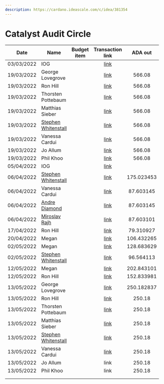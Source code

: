 ```yaml
---
description: https://cardano.ideascale.com/c/idea/381354
---
```


# Catalyst Audit Circle

<table><thead><tr><th>Date</th><th>Name</th><th data-type="select">Budget item</th><th align="center">Transaction link</th><th align="center">ADA out</th><th align="center">ADA in</th><th align="center">Balance</th></tr></thead><tbody><tr><td>03/03/2022</td><td>IOG</td><td></td><td align="center"><a href="https://raw.githubusercontent.com/treasuryguild/Community-Governance-Oversight/main/Transactions/Fund7/Catalyst-Audit-Circle/Incoming-IOG/1647101544697-IOG.json">link</a></td><td align="center"></td><td align="center">4601.445652</td><td align="center">4600.270295</td></tr><tr><td>19/03/2022</td><td>George Lovegrove</td><td></td><td align="center"><a href="https://raw.githubusercontent.com/treasuryguild/Community-Governance-Oversight/main/Transactions/Fund7/Catalyst-Audit-Circle/Meetings/1647695503497-George-Lovegrove.json">link</a></td><td align="center">566.08</td><td align="center"></td><td align="center">4033.188734</td></tr><tr><td>19/03/2022</td><td>Ron Hill</td><td></td><td align="center"><a href="https://raw.githubusercontent.com/treasuryguild/Community-Governance-Oversight/main/Transactions/Fund7/Catalyst-Audit-Circle/Meetings/1647695804901-Ron-Hill.json">link</a></td><td align="center">566.08</td><td align="center"></td><td align="center">3467.107525</td></tr><tr><td>19/03/2022</td><td>Thorsten Pottebaum</td><td></td><td align="center"><a href="https://raw.githubusercontent.com/treasuryguild/Community-Governance-Oversight/main/Transactions/Fund7/Catalyst-Audit-Circle/Meetings/1647696287952-Thorsten-Pottebaum.json">link</a></td><td align="center">566.08</td><td align="center"></td><td align="center">2901.026008</td></tr><tr><td>19/03/2022</td><td>Matthias Sieber</td><td></td><td align="center"><a href="https://raw.githubusercontent.com/treasuryguild/Community-Governance-Oversight/main/Transactions/Fund7/Catalyst-Audit-Circle/Meetings/1647696071315-Matthias-Sieber.json">link</a></td><td align="center">566.08</td><td align="center"></td><td align="center">2334.944359</td></tr><tr><td>19/03/2022</td><td><a href="https://github.com/miroslavrajh/Catalyst-members/blob/main/profiles/W/Stephen-Whitenstall.md">Stephen Whitenstall</a></td><td></td><td align="center"><a href="https://raw.githubusercontent.com/treasuryguild/Community-Governance-Oversight/main/Transactions/Fund7/Catalyst-Audit-Circle/Meetings/1647696466114-Stephen-Whitenstall.json">link</a></td><td align="center">566.08</td><td align="center"></td><td align="center">1768.862666</td></tr><tr><td>19/03/2022</td><td>Vanessa Cardui</td><td></td><td align="center"><a href="https://raw.githubusercontent.com/treasuryguild/Community-Governance-Oversight/main/Transactions/Fund7/Catalyst-Audit-Circle/Meetings/1647696643012-Vanessa-Cardui.json">link</a></td><td align="center">566.08</td><td align="center"></td><td align="center">1202.781193</td></tr><tr><td>19/03/2022</td><td>Jo Allum</td><td></td><td align="center"><a href="https://raw.githubusercontent.com/treasuryguild/Community-Governance-Oversight/main/Transactions/Fund7/Catalyst-Audit-Circle/Meetings/1647697140559-Jo-Allum.json">link</a></td><td align="center">566.08</td><td align="center"></td><td align="center">636.699984</td></tr><tr><td>19/03/2022</td><td>Phil Khoo</td><td></td><td align="center"><a href="https://raw.githubusercontent.com/treasuryguild/Community-Governance-Oversight/main/Transactions/Fund7/Catalyst-Audit-Circle/Meetings/1647697322653-Phil-Khoo.json">link</a></td><td align="center">566.08</td><td align="center"></td><td align="center">70.618731</td></tr><tr><td>05/04/2022</td><td>IOG</td><td></td><td align="center"><a href="https://raw.githubusercontent.com/treasuryguild/Community-Governance-Oversight/main/Transactions/Fund7/Catalyst-Audit-Circle/Incoming-IOG/1649176611371-IOG.json">link</a></td><td align="center"></td><td align="center">3527.777778</td><td align="center">3599.396509</td></tr><tr><td>06/04/2022</td><td><a href="https://github.com/miroslavrajh/Catalyst-members/blob/main/profiles/W/Stephen-Whitenstall.md">Stephen Whitenstall</a></td><td></td><td align="center"><a href="https://raw.githubusercontent.com/treasuryguild/Community-Governance-Oversight/main/Transactions/Fund7/Catalyst-Audit-Circle/Proposal/1649214955085-Stephen-Whitenstall.json">link</a></td><td align="center">175.023453</td><td align="center"></td><td align="center">3424.373056</td></tr><tr><td>06/04/2022</td><td>Vanessa Cardui</td><td></td><td align="center"><a href="https://raw.githubusercontent.com/treasuryguild/Community-Governance-Oversight/main/Transactions/Fund7/Catalyst-Audit-Circle/Proposal/1649215394040-Vanessa-Cardui.json">link</a></td><td align="center">87.603145</td><td align="center"></td><td align="center">3336.769911</td></tr><tr><td>06/04/2022</td><td><a href="https://github.com/miroslavrajh/Catalyst-members/blob/main/profiles/D/Andre-Diamond.md">Andre Diamond</a></td><td></td><td align="center"><a href="https://raw.githubusercontent.com/treasuryguild/Community-Governance-Oversight/main/Transactions/Fund7/Catalyst-Audit-Circle/Proposal/1649215867719-Andr%C3%A9-Diamond.json">link</a></td><td align="center">87.603145</td><td align="center"></td><td align="center">3249.166766</td></tr><tr><td>06/04/2022</td><td><a href="https://github.com/miroslavrajh/Catalyst-members/blob/main/profiles/R/Miroslav-Rajh.md">Miroslav Rajh</a></td><td></td><td align="center"><a href="https://raw.githubusercontent.com/treasuryguild/Community-Governance-Oversight/main/Transactions/Fund7/Catalyst-Audit-Circle/Proposal/1649216349333-Miroslav-Rajh.json">link</a></td><td align="center">87.603101</td><td align="center"></td><td align="center">3161.563665</td></tr><tr><td>17/04/2022</td><td>Ron Hill</td><td></td><td align="center"><a href="https://raw.githubusercontent.com/treasuryguild/Community-Governance-Oversight/main/Transactions/Fund7/Catalyst-Audit-Circle/Town-Hall-Slides/1650183554847-Ron-Hill.json">link</a></td><td align="center">79.310927</td><td align="center"></td><td align="center">3082.252738</td></tr><tr><td>20/04/2022</td><td>Megan</td><td></td><td align="center"><a href="https://raw.githubusercontent.com/treasuryguild/Community-Governance-Oversight/main/Transactions/Fund7/Catalyst-Audit-Circle/Meeting-Minutes/1650471780159-Megan.json">link</a></td><td align="center">106.432265</td><td align="center"></td><td align="center">2975.820473</td></tr><tr><td>02/05/2022</td><td>Megan</td><td></td><td align="center"><a href="https://raw.githubusercontent.com/treasuryguild/Community-Governance-Oversight/main/Transactions/Fund7/Catalyst-Audit-Circle/Meeting-Minutes/1651503635185-Megan.json">link</a></td><td align="center">128.683629</td><td align="center"></td><td align="center">2847.136844</td></tr><tr><td>02/05/2022</td><td><a href="https://github.com/miroslavrajh/Catalyst-members/blob/main/profiles/W/Stephen-Whitenstall.md">Stephen Whitenstall</a></td><td></td><td align="center"><a href="https://raw.githubusercontent.com/treasuryguild/Community-Governance-Oversight/main/Transactions/Fund7/Catalyst-Audit-Circle/Town-Hall-Slides/1651504144022-Stephen-Whitenstall.json">link</a></td><td align="center">96.564113</td><td align="center"></td><td align="center">2750.572731</td></tr><tr><td>12/05/2022</td><td>Megan</td><td></td><td align="center"><a href="https://raw.githubusercontent.com/treasuryguild/Community-Governance-Oversight/main/Transactions/Fund7/Catalyst-Audit-Circle/Meeting-Minutes/1652379016185-Megan.json">link</a></td><td align="center">202.843101</td><td align="center"></td><td align="center">2547.729630</td></tr><tr><td>12/05/2022</td><td>Ron Hill</td><td></td><td align="center"><a href="https://raw.githubusercontent.com/treasuryguild/Community-Governance-Oversight/main/Transactions/Fund7/Catalyst-Audit-Circle/Town-Hall-Slides/1652379727850-Ron-Hill.json">link</a></td><td align="center">152.833981</td><td align="center"></td><td align="center">2394.895649</td></tr><tr><td>13/05/2022</td><td>George Lovegrove</td><td></td><td align="center"><a href="https://raw.githubusercontent.com/treasuryguild/Community-Governance-Oversight/main/Transactions/Fund7/Catalyst-Audit-Circle/1652444648498-George-Lovegrove.json">link</a></td><td align="center">250.182837</td><td align="center"></td><td align="center">2144.712812</td></tr><tr><td>13/05/2022</td><td>Ron Hill</td><td></td><td align="center"><a href="https://raw.githubusercontent.com/treasuryguild/Community-Governance-Oversight/main/Transactions/Fund7/Catalyst-Audit-Circle/Other/1652444990875-Ron-Hill.json">link</a></td><td align="center">250.18</td><td align="center"></td><td align="center">1894.530327</td></tr><tr><td>13/05/2022</td><td>Thorsten Pottebaum</td><td></td><td align="center"><a href="https://raw.githubusercontent.com/treasuryguild/Community-Governance-Oversight/main/Transactions/Fund7/Catalyst-Audit-Circle/Other/1652445343636-Thorsten-Pottebaum.json">link</a></td><td align="center">250.18</td><td align="center"></td><td align="center">1644.347402</td></tr><tr><td>13/05/2022</td><td>Matthias Sieber</td><td></td><td align="center"><a href="https://raw.githubusercontent.com/treasuryguild/Community-Governance-Oversight/main/Transactions/Fund7/Catalyst-Audit-Circle/Other/1652445553574-Matthias-Sieber.json">link</a></td><td align="center">250.18</td><td align="center"></td><td align="center">1394.164609</td></tr><tr><td>13/05/2022</td><td><a href="https://github.com/miroslavrajh/Catalyst-members/blob/main/profiles/W/Stephen-Whitenstall.md">Stephen Whitenstall</a></td><td></td><td align="center"><a href="https://raw.githubusercontent.com/treasuryguild/Community-Governance-Oversight/main/Transactions/Fund7/Catalyst-Audit-Circle/Other/1652445735311-Stephen-Whitenstall.json">link</a></td><td align="center">250.18</td><td align="center"></td><td align="center">1143.981640</td></tr><tr><td>13/05/2022</td><td>Vanessa Cardui</td><td></td><td align="center"><a href="https://raw.githubusercontent.com/treasuryguild/Community-Governance-Oversight/main/Transactions/Fund7/Catalyst-Audit-Circle/Other/1652445919787-Vanessa-Cardui.json">link</a></td><td align="center">250.18</td><td align="center"></td><td align="center">893.798891</td></tr><tr><td>13/05/2022</td><td>Jo Allum</td><td></td><td align="center">link</td><td align="center">250.18</td><td align="center"></td><td align="center"></td></tr><tr><td>13/05/2022</td><td>Phil Khoo</td><td></td><td align="center">link</td><td align="center">250.18</td><td align="center"></td><td align="center"></td></tr><tr><td></td><td></td><td></td><td align="center"></td><td align="center"></td><td align="center"></td><td align="center"></td></tr><tr><td></td><td></td><td></td><td align="center"></td><td align="center"></td><td align="center"></td><td align="center"></td></tr></tbody></table>
